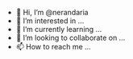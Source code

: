 - 👋 Hi, I’m @nerandaria
- 👀 I’m interested in ...
- 🌱 I’m currently learning ...
- 💞️ I’m looking to collaborate on ...
- 📫 How to reach me ...

<!---
nerandaria/nerandaria is a ✨ special ✨ repository because its `README.md` (this file) appears on your GitHub profile.
You can click the Preview link to take a look at your changes.
--->
